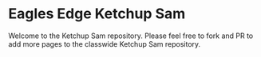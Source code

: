 # Eagles Edge Ketchup Sam
Welcome to the Ketchup Sam repository.
Please feel free to fork and PR to add more pages to the classwide Ketchup Sam repository.